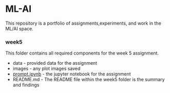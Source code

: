 # ML-AI
This repository is a portfolio of assignments,experiments, and work in the ML/AI space.

### week5 
This folder contains all required components for the week 5 assignment.
* data - provided data for the assignment
* images - any plot images saved
* [prompt.ipynb](week5/prompt.ipynb) - the jupyter notebook for the assignment
* README.md - The README file within the week5 folder is the summary and findings 